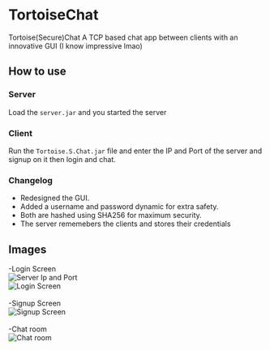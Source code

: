 # TortoiseChat
Tortoise(Secure)Chat A TCP based chat app between clients with an innovative GUI (I know impressive lmao)
## How to use
### Server
Load the `server.jar` and you started the server
### Client
Run the `Tortoise.S.Chat.jar` file and enter the IP and Port of the server and signup on it then login and chat.
### Changelog
- Redesigned the GUI.
- Added a username and password dynamic for extra safety.
- Both are hashed using SHA256 for maximum security.
- The server rememebers the clients and stores their credentials
## Images
-Login Screen <br>
![Server Ip and Port](https://i.imgur.com/8EiqrPy.png)      
![Login Screen](https://i.imgur.com/gOm2slD.png) <br><br>
-Signup Screen <br>
![Signup Screen](https://i.imgur.com/N6VUO0r.png) <br><br>
-Chat room <br>
![Chat room](https://i.imgur.com/W8rgXyy.png)

